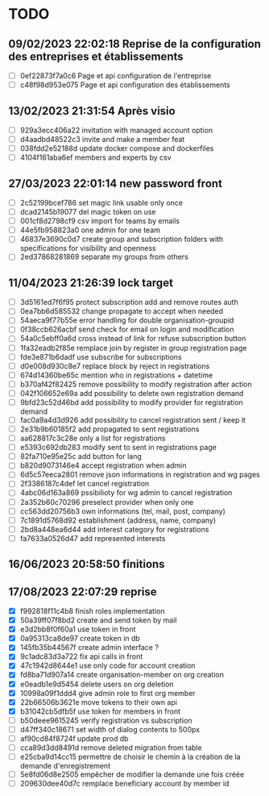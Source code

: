 # TODO
## 09/02/2023 22:02:18 Reprise de la configuration des entreprises et établissements
- [ ] 0ef22873f7a0c6 Page et api configuration de l'entreprise
- [ ] c48f98d953e075 Page et api configuration des établissements
## 13/02/2023 21:31:54 Après visio
- [ ] 929a3ecc406a22 invitation with managed account option
- [ ] d4aadbd48522c3 invite and make a member feat
- [ ] 038fdd2e52188d update docker compose and dockerfiles
- [ ] 4104f161aba6ef members and experts by csv
## 27/03/2023 22:01:14 new password front
- [ ] 2c52199bcef786 set magic link usable only once
- [ ] dcad2145b19077 del magic token on use
- [ ] 001cf8d2798cf9 csv import for teams by emails
- [ ] 44e5fb958823a0 one admin for one team
- [ ] 46837e3690c0d7 create group and subscription folders with specifications for visibility and openness
- [ ] 2ed37868281869 separate my groups from others
## 11/04/2023 21:26:39 lock target
- [ ] 3d5161ed7f6f95 protect subscription add and remove routes auth
- [ ] 0ea7bb6d585532 change propagate to accept when needed
- [ ] 54aeca9f77b55e error handling for double organisation-groupid
- [ ] 0f38ccb626acbf send check for email on login and modification
- [ ] 54a0c5ebff0a6d cross instead of link for refuse subscription button
- [ ] 1fa32eadb2f85e remplace join by register in group registration page
- [ ] fde3e871b6dadf use subscribe for subscriptions
- [ ] d0e008d930c8e7 replace block by reject in registrations
- [ ] 674d14360be65c mention who in registrations + datetime
- [ ] b370af42f82425 remove possibility to modify registration after action
- [ ] 042f106652e69a add possibility to delete own registration demand
- [ ] 9bfd23c52d46bd add possibility to modify provider for registration demand
- [ ] fac0a9a4d3d926 add possibility to cancel registration sent / keep it
- [ ] 2e31b9b60185f2 add propagated to sent registrations
- [ ] aa628817c3c28e only a list for registrations
- [ ] e5393c692db283 modify sent to sent in registrations page
- [ ] 82fa710e95e25c add button for lang
- [ ] b820d9073146e4 accept registration when admin
- [ ] 6d5c57eeca2801 remove json informations in registration and wg pages
- [ ] 2f3386187c4def let cancel registration
- [ ] 4abc06d163a869 pssibilioty for wg admin to cancel registration
- [ ] 2a352b60c70296 preselect provider when only one
- [ ] cc563dd20756b3 own informations (tel, mail, post, company)
- [ ] 7c1891d5768d92 establishment (address, name, company)
- [ ] 2bd8a448ea6d44 add interest category for registrations
- [ ] fa7633a0526d47 add represented interests
## 16/06/2023 20:58:50 finitions
## 17/08/2023 22:07:29 reprise
- [x] f992818f11c4b8 finish roles implementation
- [x] 50a39ff07f8bd2 create and send token by mail
- [x] e3d2bb8f0f60a1 use token in front
- [x] 0a95313ca8de97 create token in db
- [x] 145fb35b44567f create admin interface ?
- [x] 9c1adc83d3a722 fix api calls in front
- [x] 47c1942d8644e1 use only code for account creation
- [x] fd8ba71d907a14 create organisation-member on org creation
- [x] e0eadb1e9d5454 delete users on org deletion
- [x] 10998a09f1ddd4 give admin role to first org member
- [x] 22b66506b3621e move tokens to their own api
- [x] b31042cb5dfb5f use token for members in front
- [ ] b50deee9615245 verify registration vs subscription  
- [ ] d47ff340c18671 set width of dialog contents to 500px  
- [ ] af90cd84f8724f update prod db  
- [ ] cca89d3dd8491d remove deleted migration from table  
- [ ] e25cba9d14cc15 permettre de choisir le chemin à la création de la demande d'enregistrement  
- [ ] 5e8fd06d8e2505 empêcher de modifier la demande une fois créée  
- [ ] 209630dee40d7c remplace beneficiary account by member id  
